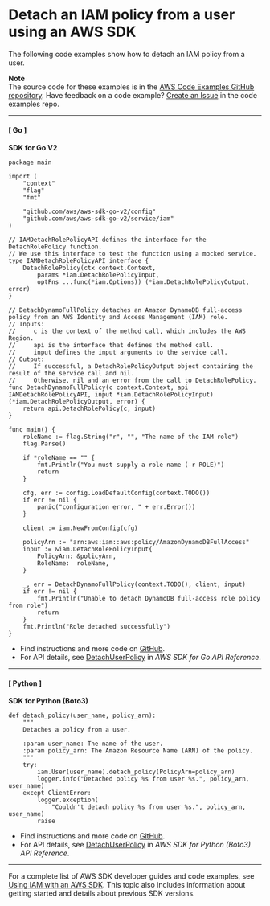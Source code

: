 # Detach an IAM policy from a user using an AWS SDK<a name="example_iam_DetachUserPolicy_section"></a>

The following code examples show how to detach an IAM policy from a user\.

**Note**  
The source code for these examples is in the [AWS Code Examples GitHub repository](https://github.com/awsdocs/aws-doc-sdk-examples)\. Have feedback on a code example? [Create an Issue](https://github.com/awsdocs/aws-doc-sdk-examples/issues/new/choose) in the code examples repo\. 

------
#### [ Go ]

**SDK for Go V2**  
  

```
package main

import (
	"context"
	"flag"
	"fmt"

	"github.com/aws/aws-sdk-go-v2/config"
	"github.com/aws/aws-sdk-go-v2/service/iam"
)

// IAMDetachRolePolicyAPI defines the interface for the DetachRolePolicy function.
// We use this interface to test the function using a mocked service.
type IAMDetachRolePolicyAPI interface {
	DetachRolePolicy(ctx context.Context,
		params *iam.DetachRolePolicyInput,
		optFns ...func(*iam.Options)) (*iam.DetachRolePolicyOutput, error)
}

// DetachDynamoFullPolicy detaches an Amazon DynamoDB full-access policy from an AWS Identity and Access Management (IAM) role.
// Inputs:
//     c is the context of the method call, which includes the AWS Region.
//     api is the interface that defines the method call.
//     input defines the input arguments to the service call.
// Output:
//     If successful, a DetachRolePolicyOutput object containing the result of the service call and nil.
//     Otherwise, nil and an error from the call to DetachRolePolicy.
func DetachDynamoFullPolicy(c context.Context, api IAMDetachRolePolicyAPI, input *iam.DetachRolePolicyInput) (*iam.DetachRolePolicyOutput, error) {
	return api.DetachRolePolicy(c, input)
}

func main() {
	roleName := flag.String("r", "", "The name of the IAM role")
	flag.Parse()

	if *roleName == "" {
		fmt.Println("You must supply a role name (-r ROLE)")
		return
	}

	cfg, err := config.LoadDefaultConfig(context.TODO())
	if err != nil {
		panic("configuration error, " + err.Error())
	}

	client := iam.NewFromConfig(cfg)

	policyArn := "arn:aws:iam::aws:policy/AmazonDynamoDBFullAccess"
	input := &iam.DetachRolePolicyInput{
		PolicyArn: &policyArn,
		RoleName:  roleName,
	}

	_, err = DetachDynamoFullPolicy(context.TODO(), client, input)
	if err != nil {
		fmt.Println("Unable to detach DynamoDB full-access role policy from role")
		return
	}
	fmt.Println("Role detached successfully")
}
```
+  Find instructions and more code on [GitHub](https://github.com/awsdocs/aws-doc-sdk-examples/tree/main/gov2/iam#code-examples)\. 
+  For API details, see [DetachUserPolicy](https://pkg.go.dev/github.com/aws/aws-sdk-go-v2/service/iam#Client.DetachUserPolicy) in *AWS SDK for Go API Reference*\. 

------
#### [ Python ]

**SDK for Python \(Boto3\)**  
  

```
def detach_policy(user_name, policy_arn):
    """
    Detaches a policy from a user.

    :param user_name: The name of the user.
    :param policy_arn: The Amazon Resource Name (ARN) of the policy.
    """
    try:
        iam.User(user_name).detach_policy(PolicyArn=policy_arn)
        logger.info("Detached policy %s from user %s.", policy_arn, user_name)
    except ClientError:
        logger.exception(
            "Couldn't detach policy %s from user %s.", policy_arn, user_name)
        raise
```
+  Find instructions and more code on [GitHub](https://github.com/awsdocs/aws-doc-sdk-examples/tree/main/python/example_code/iam/iam_basics#code-examples)\. 
+  For API details, see [DetachUserPolicy](https://docs.aws.amazon.com/goto/boto3/iam-2010-05-08/DetachUserPolicy) in *AWS SDK for Python \(Boto3\) API Reference*\. 

------

For a complete list of AWS SDK developer guides and code examples, see [Using IAM with an AWS SDK](sdk-general-information-section.md)\. This topic also includes information about getting started and details about previous SDK versions\.